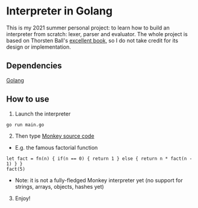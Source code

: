 # Interpreter in Golang
This is my 2021 summer personal project: to learn how to build an interpreter from scratch: lexer, parser and evaluator. The whole project is based on Thorsten Ball's [excellent book](https://interpreterbook.com/), so I do not take credit for its design or implementation.

## Dependencies
[Golang](https://golang.org/)

## How to use
1. Launch the interpreter
```bash
go run main.go
```

2. Then type [Monkey source code](https://interpreterbook.com/#the-monkey-programming-language)
  * E.g. the famous factorial function
```
let fact = fn(n) { if(n == 0) { return 1 } else { return n * fact(n - 1) } }
fact(5)
```
  * Note: it is not a fully-fledged Monkey interpreter yet (no support for strings, arrays, objects, hashes yet)

3. Enjoy!
